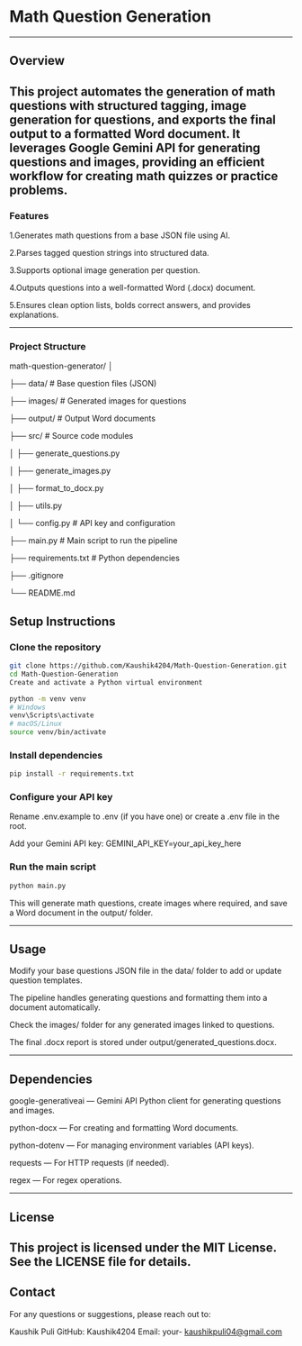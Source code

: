 # Math Question Generation
---
## Overview
This project automates the generation of math questions with structured tagging, image generation for questions, and exports the final output to a formatted Word document. It leverages Google Gemini API for generating questions and images, providing an efficient workflow for creating math quizzes or practice problems.
---

### Features
1.Generates math questions from a base JSON file using AI.

2.Parses tagged question strings into structured data.

3.Supports optional image generation per question.

4.Outputs questions into a well-formatted Word (.docx) document.

5.Ensures clean option lists, bolds correct answers, and provides explanations.

---
### Project Structure

math-question-generator/
│

├── data/                   # Base question files (JSON)


├── images/                 # Generated images for questions

├── output/                 # Output Word documents

├── src/                    # Source code modules

│   ├── generate_questions.py

│   ├── generate_images.py

│   ├── format_to_docx.py

│   ├── utils.py

│   └── config.py           # API key and configuration

├── main.py                 # Main script to run the pipeline

├── requirements.txt        # Python dependencies

├── .gitignore

└── README.md

## Setup Instructions

### Clone the repository

```bash
git clone https://github.com/Kaushik4204/Math-Question-Generation.git
cd Math-Question-Generation
Create and activate a Python virtual environment
```

```bash
python -m venv venv
# Windows
venv\Scripts\activate
# macOS/Linux
source venv/bin/activate
```

### Install dependencies

```bash
pip install -r requirements.txt
```

### Configure your API key

Rename .env.example to .env (if you have one) or create a .env file in the root.

Add your Gemini API key:
GEMINI_API_KEY=your_api_key_here

### Run the main script

```bash
python main.py

```
This will generate math questions, create images where required, and save a Word document in the output/ folder.

---

## Usage
Modify your base questions JSON file in the data/ folder to add or update question templates.

The pipeline handles generating questions and formatting them into a document automatically.

Check the images/ folder for any generated images linked to questions.

The final .docx report is stored under output/generated_questions.docx.

---

## Dependencies

google-generativeai — Gemini API Python client for generating questions and images.

python-docx — For creating and formatting Word documents.

python-dotenv — For managing environment variables (API keys).

requests — For HTTP requests (if needed).

regex — For regex operations.

---


## License
This project is licensed under the MIT License. See the LICENSE file for details.
---
## Contact
For any questions or suggestions, please reach out to:

Kaushik Puli
GitHub: Kaushik4204
Email: your- kaushikpuli04@gmail.com
